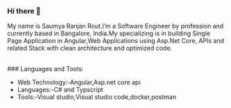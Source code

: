 ### Hi there 👋

My name is Saumya Ranjan Rout.I’m a Software Engineer by profession and currently based in Bangalore, India.My specializing is in building Single Page Application in Angular,Web Applications using Asp.Net Core, APIs and related Stack with clean architecture and optimized code.

<br/>
### Languages and Tools:

* Web Technology:-Angular,Asp.net core api <br/>
* Languages:-C# and Typscript <br/>
* Tools:-Visual studio,Visual studio code,docker,postman <br/>

<!--
**ersaumya/ersaumya** is a ✨ _special_ ✨ repository because its `README.md` (this file) appears on your GitHub profile.

Here are some ideas to get you started:

- 🔭 I’m currently working on ...
- 🌱 I’m currently learning ...
- 👯 I’m looking to collaborate on ...
- 🤔 I’m looking for help with ...
- 💬 Ask me about ...
- 📫 How to reach me: ...
- 😄 Pronouns: ...
- ⚡ Fun fact: ...
-->
